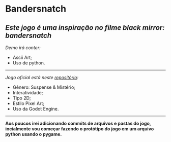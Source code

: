 # Bandersnatch
*Este jogo é uma inspiração no filme black mirror: bandersnatch*
---
*Demo irá conter:*
- Ascii Art;
- Uso de python.
---
*Jogo oficial está neste [repositório](https://github.com/PedroJunior1630/BandersnatchOficial.git):*
- Gênero: Suspense & Mistério;
- Interatividade;
- Tipo 2D;
- Estilo Pixel Art;
- Uso da Godot Engine.
***
**Aos poucos irei adicionando commits de arquivos e pastas do jogo, incialmente vou começar fazendo o protótipo do jogo em um arquivo python usando o pygame.**
